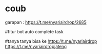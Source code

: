 # coub

garapan :
https://t.me/nyariairdrop/2685

#fitur bot 
auto complete task

#tanya tanya bisa ke
https://t.me/nyariairdrop
https://t.me/nyariairdropjateng

